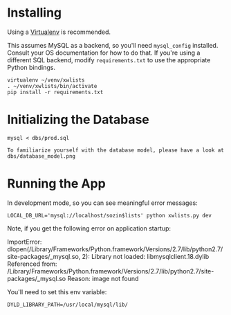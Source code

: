Installing
==========

Using a [Virtualenv](https://virtualenv.pypa.io/en/latest/) is recommended.

This assumes MySQL as a backend, so you'll need `mysql_config` installed.
Consult your OS documentation for how to do that.  If you're using a
different SQL backend, modify `requirements.txt` to use the appropriate
Python bindings.

    virtualenv ~/venv/xwlists
    . ~/venv/xwlists/bin/activate
    pip install -r requirements.txt

Initializing the Database
=========================

    mysql < dbs/prod.sql

    To familiarize yourself with the database model, please have a look at dbs/database_model.png 

Running the App
===============

In development mode, so you can see meaningful error messages:

    LOCAL_DB_URL='mysql://localhost/sozin$lists' python xwlists.py dev

Note, if you get the following error on application startup:

  ImportError: dlopen(/Library/Frameworks/Python.framework/Versions/2.7/lib/python2.7/site-packages/_mysql.so, 2): Library not loaded: libmysqlclient.18.dylib
  Referenced from: /Library/Frameworks/Python.framework/Versions/2.7/lib/python2.7/site-packages/_mysql.so
  Reason: image not found

You'll need to set this env variable:

    DYLD_LIBRARY_PATH=/usr/local/mysql/lib/